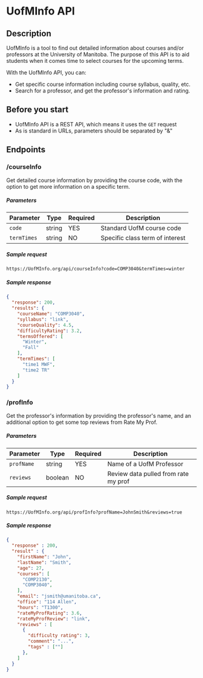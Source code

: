 # UofMInfo API

## Description
UofMInfo is a tool to find out detailed information about courses and/or professors at the University of Manitoba. The purpose of this API is to aid students when it comes time to select courses for the upcoming terms.  

With the UofMInfo API, you can:  
- Get specific course information including course syllabus, quality, etc.
- Search for a professor, and get the professor's information and rating.

## Before you start
- UofMInfo API is a REST API, which means it uses the `GET` request
- As is standard in URLs, parameters should be separated by "&"

## Endpoints
### /courseInfo
Get detailed course information by providing the course code, with the option to get more information on a specific term.
##### Parameters
| Parameter   |  Type  | Required |        Description            |
|-------------|--------|----------|-------------------------------|
| `code`| string | YES      |  Standard UofM course code    |
| `termTimes`    |   string  | NO      | Specific class term of interest           |

##### Sample request
`https://UofMInfo.org/api/courseInfo?code=COMP3040&termTimes=winter`

##### Sample response
``` json
{
  "response": 200,
  "results": {
    "courseName": "COMP3040",
    "syllabus": "link",
    "courseQuality": 4.5,
    "difficultyRating": 3.2,
    "termsOffered": [
      "Winter",
      "Fall"
    ],
    "termTimes": [
      "time1 MWF",
      "time2 TR"
    ]
  }
}
```



### /profInfo
Get the professor's information by providing the professor's name, and an additional option to get some top reviews from Rate My Prof.
##### Parameters
| Parameter   |  Type  | Required |        Description            |
|-------------|--------|----------|-------------------------------|
| `profName`| string | YES      |  Name of a UofM Professor    |
| `reviews`    |   boolean  | NO      | Review data pulled from rate my prof           |

##### Sample request
`https://UofMInfo.org/api/profInfo?profName=JohnSmith&reviews=true`

##### Sample response

``` json
{
  "response" : 200,
  "result" : {
    "firstName": "John",
    "lastName": "Smith",
    "age": 27,
    "courses": [
      "COMP2130",
      "COMP3040",
    ],
    "email": "jsmith@umanitoba.ca",
    "office": "114 Allen",
    "hours": "T1300",
    "rateMyProfRating": 3.6,
    "rateMyProfReview": "link",
    "reviews" : [
      {
        "difficulty rating": 3,
        "comment": "...",
        "tags" : [""]
      },
    ]
  }
}
```
